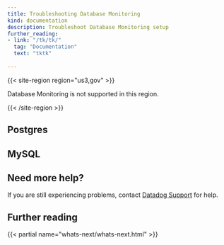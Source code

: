 ```yaml
---
title: Troubleshooting Database Monitoring
kind: documentation
description: Troubleshoot Database Monitoring setup
further_reading:
- link: "/tk/tk/"
  tag: "Documentation"
  text: "tktk"
  
---
```

{{< site-region region="us3,gov" >}} 

Database Monitoring is not supported in this region.

{{< /site-region >}}

## Postgres
<p></p>

## MySQL
<p></p>

## Need more help?

If you are still experiencing problems, contact [Datadog Support][1] for help.

## Further reading

{{< partial name="whats-next/whats-next.html" >}}

[1]: /help/
